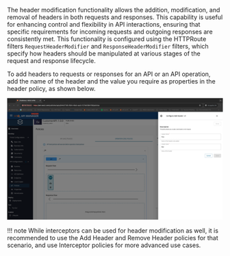 The header modification functionality allows the addition, modification, and removal of headers in both requests and responses. This capability is useful for enhancing control and flexibility in API interactions, ensuring that specific requirements for incoming requests and outgoing responses are consistently met. This functionality is configured using the HTTPRoute filters `RequestHeaderModifier` and `ResponseHeaderModifier` filters, which specify how headers should be manipulated at various stages of the request and response lifecycle.

To add headers to requests or responses for an API or an API operation, add the name of the header and the value you require as properties in the header policy, as shown below.

[![Add Header](../../../assets/img/api-policies/add-header-policy.png)](../../../assets/img/api-policies/add-header-policy.png)

!!! note
    While interceptors can be used for header modification as well, it is recommended to use the Add Header and Remove Header policies for that scenario, and use Interceptor policies for more advanced use cases.
